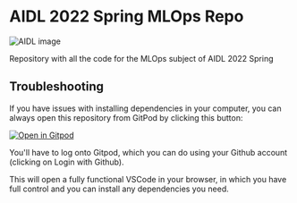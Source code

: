 # AIDL 2022 Spring MLOps Repo
![AIDL image](https://i.imgur.com/ZFIpK6y.png)

Repository with all the code for the MLOps subject of AIDL 2022 Spring

## Troubleshooting

If you have issues with installing dependencies in your computer, you can always open this repository from GitPod by clicking this button:

[![Open in Gitpod](https://gitpod.io/button/open-in-gitpod.svg)](https://gitpod.io/#https://github.com/upcschool-ai/aidl-2023-winter-mlops/)

You'll have to log onto Gitpod, which you can do using your Github account (clicking on Login with Github).

This will open a fully functional VSCode in your browser, in which you have full control and you can install any dependencies you need.
